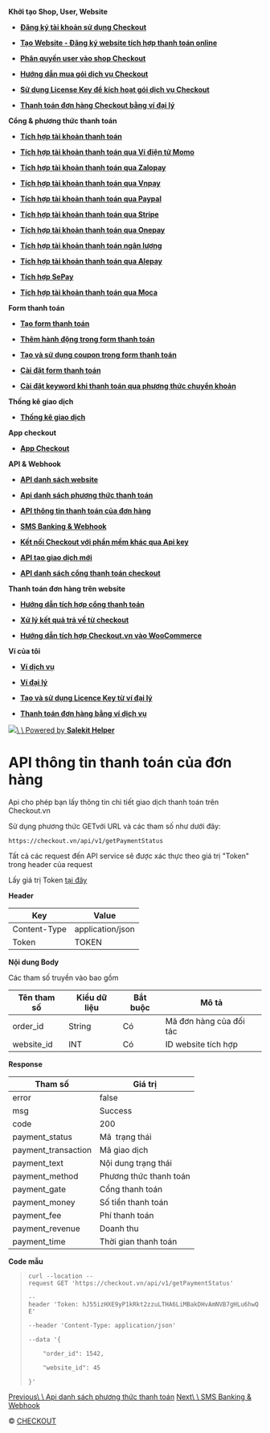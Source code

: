 **Khởi tạo Shop, User, Website**

- [**Đăng ký tài khoản sử dụng Checkout**](https://help.checkout.vn/dang-ky-tai-khoan.html)


- [**Tạo Website - Đăng ký website tích hợp thanh toán online**](https://help.checkout.vn/tao-website.html)


- [**Phân quyền user vào shop Checkout**](https://help.checkout.vn/phan-quyen-user.html)


- [**Hướng dẫn mua gói dịch vụ Checkout**](https://help.checkout.vn/huong-dan-mua-goi-dich-vu.html)


- [**Sử dụng License Key để kích hoạt gói dịch vụ Checkout**](https://help.checkout.vn/kich-hoat-key.html)


- [**Thanh toán đơn hàng Checkout bằng ví đại lý**](https://help.checkout.vn/thanh-toan-don-hang-checkout-bang-vi-dai-ly.html)


**Cổng & phương thức thanh toán**

- [**Tích hợp tài khoản thanh toán**](https://help.checkout.vn/thanh-toan.html)


- [**Tích hợp tài khoản thanh toán qua Ví điện tử Momo**](https://help.checkout.vn/momo.html)


- [**Tích hợp tài khoản thanh toán qua Zalopay**](https://help.checkout.vn/zalopay.html)


- [**Tích hợp tài khoản thanh toán qua Vnpay**](https://help.checkout.vn/vnpay.html)


- [**Tích hợp tài khoản thanh toán qua Paypal**](https://help.checkout.vn/paypal.html)


- [**Tích hợp tài khoản thanh toán qua Stripe**](https://help.checkout.vn/stripe.html)


- [**Tích hợp tài khoản thanh toán qua Onepay**](https://help.checkout.vn/onepay.html)


- [**Tích hợp tài khoản thanh toán ngân lượng**](https://help.checkout.vn/ngan-luong.html)


- [**Tích hợp tài khoản thanh toán qua Alepay**](https://help.checkout.vn/alepay.html)


- [**Tích hợp SePay**](https://help.checkout.vn/sepay.html)


- [**Tích hợp tài khoản thanh toán qua Moca**](https://help.checkout.vn/moca.html)


**Form thanh toán**

- [**Tạo form thanh toán**](https://help.checkout.vn/form.html)


- [**Thêm hành động trong form thanh toán**](https://help.checkout.vn/hanh-dong-trong-form.html)


- [**Tạo và sử dụng coupon trong form thanh toán**](https://help.checkout.vn/coupon.html)


- [**Cài đặt form thanh toán**](https://help.checkout.vn/setting-form.html)


- [**Cài đặt keyword khi thanh toán qua phương thức chuyển khoản**](https://help.checkout.vn/keyword-chuyen-khoan.html)


**Thống kê giao dịch**

- [**Thống kê giao dịch**](https://help.checkout.vn/thong-ke-giao-dich.html)


**App checkout**

- [**App Checkout**](https://help.checkout.vn/app-checkout.html)


**API & Webhook**

- [**API danh sách website**](https://help.checkout.vn/api-danh-sach-website.html)


- [**Api danh sách phương thức thanh toán**](https://help.checkout.vn/api-danh-sach-phuong-thuc-thanh-toan.html)


- [**API thông tin thanh toán của đơn hàng**](https://help.checkout.vn/api-thong-tin-thanh-toan-cua-don-hang.html)


- [**SMS Banking & Webhook**](https://help.checkout.vn/sms-banking-webhook.html)


- [**Kết nối Checkout với phần mềm khác qua Api key**](https://help.checkout.vn/ket-noi-checkout-voi-phan-mem-khac-qua-api-key.html)


- [**API tạo giao dịch mới**](https://help.checkout.vn/api-tao-giao-dich-moi.html)


- [**API danh sách cổng thanh toán checkout**](https://help.checkout.vn/api-danh-sach-cong-thanh-toan-checkout.html)


**Thanh toán đơn hàng trên website**

- [**Hướng dẫn tích hợp cổng thanh toán**](https://help.checkout.vn/Huong-dan-tich-hop-cong-thanh-toan.html)


- [**Xử lý kết quả trả về từ checkout**](https://help.checkout.vn/xu-ly-ket-qua-tra-ve-tu-checkout.html)


- [**Hướng dẫn tích hợp Checkout.vn vào WooCommerce**](https://help.checkout.vn/Huong-dan-tich-hop-Checkout-vn-vao-WooCommerce.html)


**Ví của tôi**

- [**Ví dịch vụ**](https://help.checkout.vn/vi-dich-vu.html)


- [**Ví đại lý**](https://help.checkout.vn/vi-dai-ly.html)


- [**Tạo và sử dụng Licence Key từ ví đại lý**](https://help.checkout.vn/licence-key.html)


- [**Thanh toán đơn hàng bằng ví dịch vụ**](https://help.checkout.vn/thanh-toan-bang-vi-dich-vu.html)


[![](https://salekit.com/assets/landing/images/favicon.ico)\\
\\
Powered by **Salekit Helper**](https://salekit.com/)

# API thông tin thanh toán của đơn hàng

Api cho phép bạn lấy thông tin chi tiết giao dịch thanh toán trên Checkout.vn

Sử dụng phương thức GETvới URL và các tham số như dưới đây:

```
https://checkout.vn/api/v1/getPaymentStatus
```

Tất cả các request đến API service sẽ được xác thực theo giá trị "Token" trong header của request

Lấy giá trị Token [tại đây](https://checkout.vn/setting/api-key)

**Header**

| Key | Value |
| --- | --- |
| Content-Type | application/json |
| Token | TOKEN |

**Nội dung Body**

Các tham số truyền vào bao gồm

| Tên tham số | Kiểu dữ liệu | Bắt buộc | Mô tả |
| --- | --- | --- | --- |
| order\_id | String | Có | Mã đơn hàng của đối tác |
| website\_id | INT | Có | ID website tích hợp |

**Response**

| Tham số | Giá trị |
| --- | --- |
| error | false |
| msg | Success |
| code | 200 |
| payment\_status | Mã  trạng thái |
| payment\_transaction | Mã giao dịch |
| payment\_text | Nội dung trạng thái |
| payment\_method | Phương thức thanh toán |
| payment\_gate | Cổng thanh toán |
| payment\_money | Số tiền thanh toán |
| payment\_fee | Phí thanh toán |
| payment\_revenue | Doanh thu |
| payment\_time | Thời gian thanh toán |

**Code mẫu**

> `curl --location --request GET 'https://checkout.vn/api/v1/getPaymentStatus' `
>
> `--header 'Token: hJ55izHXE9yP1kRkt2zzuLTHA6LiMBakDHvAmNVB7gHLu6hwQE' `
>
> `--header 'Content-Type: application/json' `
>
> `--data '{`
>
> `    "order_id": 1542,`
>
> `    "website_id": 45`
>
> `}'`

[Previous\\
\\
Api danh sách phương thức thanh toán](https://help.checkout.vn/api-danh-sach-phuong-thuc-thanh-toan.html) [Next\\
\\
SMS Banking & Webhook](https://help.checkout.vn/sms-banking-webhook.html)

© [CHECKOUT](https://help.checkout.vn/blog/api-thong-tin-thanh-toan-cua-don-hang.html)